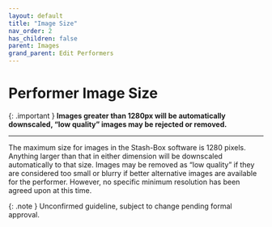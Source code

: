 ```yaml
---
layout: default
title: "Image Size"
nav_order: 2
has_children: false
parent: Images
grand_parent: Edit Performers
---
```


# Performer Image Size

{: .important }
**Images greater than 1280px will be automatically downscaled, “low quality” images may be rejected or removed.**

---

The maximum size for images in the Stash-Box software is 1280 pixels. Anything larger than that in either dimension will be downscaled automatically to that size. Images may be removed as “low quality” if they are considered too small or blurry if better alternative images are available for the performer. However, no specific minimum resolution has been agreed upon at this time.

{: .note }
Unconfirmed guideline, subject to change pending formal approval.
